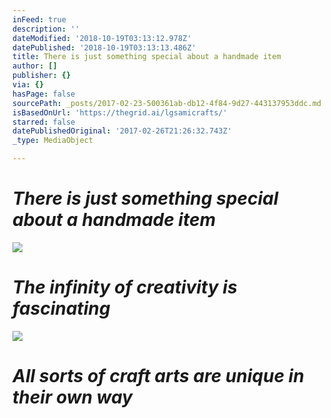 ```yaml
---
inFeed: true
description: ''
dateModified: '2018-10-19T03:13:12.978Z'
datePublished: '2018-10-19T03:13:13.486Z'
title: There is just something special about a handmade item
author: []
publisher: {}
via: {}
hasPage: false
sourcePath: _posts/2017-02-23-500361ab-db12-4f84-9d27-443137953ddc.md
isBasedOnUrl: 'https://thegrid.ai/lgsamicrafts/'
starred: false
datePublishedOriginal: '2017-02-26T21:26:32.743Z'
_type: MediaObject

---
```

# _There is just something special about a handmade item_
![](https://the-grid-user-content.s3-us-west-2.amazonaws.com/ec6a0108-c34b-480e-9455-af953b196465.jpg)

# _The infinity of creativity is fascinating_
![](https://the-grid-user-content.s3-us-west-2.amazonaws.com/04f30e81-bfde-4776-bcce-4da053c8e499.jpg)

# _All sorts of craft arts are unique in their own way_